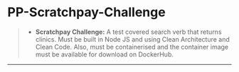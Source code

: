 # PP-Scratchpay-Challenge
> - **Scratchpay Challenge:** A test covered search verb that returns clinics. Must be built in Node JS and using Clean Architecture and Clean Code. Also, must be containerised and the container image must be available for download on DockerHub.

---------
